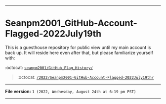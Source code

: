 
***

# Seanpm2001_GitHub-Account-Flagged-2022July19th

This is a guesthouse repository for public view until my main account is back up. It will reside here even after that, but please familiarize yourself with:

:octocat: [`seanpm2001/GitHub_Flag_History/`](https://github.com/seanpm2001/GitHub_Flag_History/)

> :octocat: [`/2022/Seanpm2001-GitHub-Account-Flagged-2022July19th/`](https://github.com/seanpm2001/GitHub_Flag_History/tree/GitHub-Flag-History_Main-dev/2022/Seanpm2001_GitHub-Account-Flagged-2022July19th/)

***

**File version:** `1 (2022, Wednesday, August 24th at 6:19 pm PST)`

***
